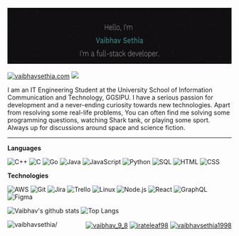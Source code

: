 ![Header](https://github.com/vaibhavsethia/vaibhavsethia/blob/main/Head.gif)

[![vaibhavsethia.com](https://img.shields.io/badge/-VAIBHAVSETHIA.COM-000?style=for-the-badge&logo=react&logoColor=fff)](https://vaibhavsethia.github.io/Portfolio_new/) <img src="https://user-images.githubusercontent.com/48138906/87844647-ada73c00-c8dc-11ea-96af-427f77038aca.gif" width='30px'>

I am an IT Engineering Student at the University School of Information Communication and Technology, GGSIPU.
I have a serious passion for development and a never-ending curiosity towards new technologies.
Apart from resolving some real-life problems, You can often find me solving some programming questions, watching Shark tank, or playing some sport.
Always up for discussions around space and science fiction.

---

**Languages**

![C++](https://img.shields.io/badge/-C++-000?&logo=c%2b%2b&logoColor=00599C)
![C](https://img.shields.io/badge/-C-000?&logo=C)
![Go](https://img.shields.io/badge/-Go-000?&logo=Go)
![Java](https://img.shields.io/badge/-Java-000?&logo=Java&logoColor=007396)
![JavaScript](https://img.shields.io/badge/-JavaScript-000?&logo=JavaScript)
![Python](https://img.shields.io/badge/-Python-000?&logo=python)
![SQL](https://img.shields.io/badge/-SQL-000?&logo=MySQL)
![HTML](https://img.shields.io/badge/-HTML-000?&logo=Html5)
![CSS](https://img.shields.io/badge/-CSS-000?&logo=css3)

**Technologies**

![AWS](https://img.shields.io/badge/-AWS-000?&logo=Amazon-AWS&logoColor=FF9900)
![Git](https://img.shields.io/badge/-Git-000?&logo=git)
![Jira](https://img.shields.io/badge/-Jira-000?&logo=jira-software)
![Trello](https://img.shields.io/badge/-Trello-000?&logo=Trello)
![Linux](https://img.shields.io/badge/-Linux-000?&logo=linux)
![Node.js](https://img.shields.io/badge/-Node.js-000?&logo=node.js)
![React](https://img.shields.io/badge/-React-000?&logo=React)
![GraphQL](https://img.shields.io/badge/-GraphQL-000?&logo=Graphql)
![Figma](https://img.shields.io/badge/-Figma-000?&logo=Figma)

![Vaibhav's github stats](https://github-readme-stats.vercel.app/api?username=vaibhavsethia&show_icons=true&title_color=235A58&text_color=2C716E&bg_color=121012&icon_color=fff)
![Top Langs](https://github-readme-stats.vercel.app/api/top-langs/?username=vaibhavsethia&layout=compact&langs_count=8&title_color=235A58&text_color=2C716E&bg_color=121012&icon_color=fff)


<p align="right">
  <img align="left" src=https://komarev.com/ghpvc/?username=vaibhavsethia alt=vaibhavsethia/>
<a href="https://www.instagram.com/vaibhav_9_8/" target="_blank"><img align="center" src=https://cdn.jsdelivr.net/npm/simple-icons@3.0.1/icons/instagram.svg alt="vaibhav_9_8" height="20" width="20" /></a>
<a href="https://www.linkedin.com/in/vaibhav-sethia-4711b8145/" target="_blank"><img align="center" src=https://cdn.jsdelivr.net/npm/simple-icons@3.0.1/icons/linkedin.svg alt="irateleaf98" height="20" width="20" /></a>
<a href="https://vaibhavsethia1998.medium.com" target="_blank"><img align="center" src=https://cdn.jsdelivr.net/npm/simple-icons@3.13.0/icons/medium.svg alt="vaibhavsethia1998" height="20" width="20" /></a>
</p>
